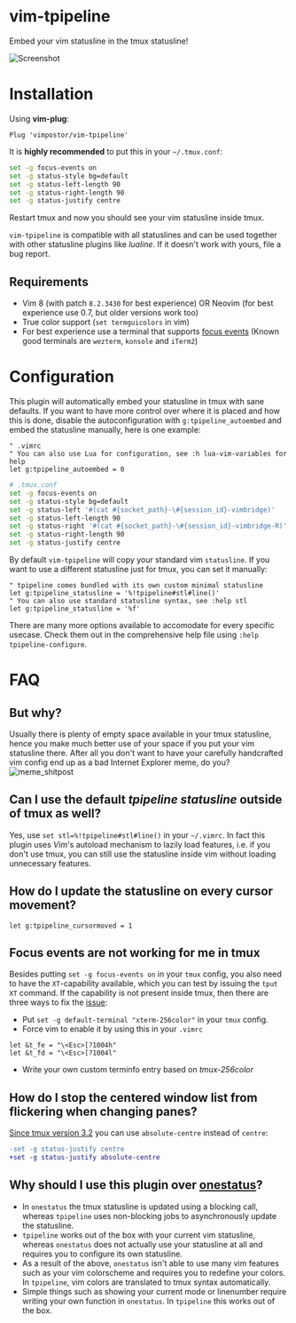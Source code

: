 # vim-tpipeline

Embed your vim statusline in the tmux statusline!

![Screenshot](https://user-images.githubusercontent.com/21310755/173618140-d2f76655-3de2-4abb-991b-d0f4dd7ed0e6.png)
# Installation

Using **vim-plug**:

```vim
Plug 'vimpostor/vim-tpipeline'
```

It is **highly recommended** to put this in your `~/.tmux.conf`:

```bash
set -g focus-events on
set -g status-style bg=default
set -g status-left-length 90
set -g status-right-length 90
set -g status-justify centre
```

Restart tmux and now you should see your vim statusline inside tmux.

`vim-tpipeline` is compatible with all statuslines and can be used together with other statusline plugins like *lualine*. If it doesn't work with yours, file a bug report.

## Requirements

- Vim 8 (with patch `8.2.3430` for best experience) OR Neovim (for best experience use 0.7, but older versions work too)
- True color support (`set termguicolors` in vim)
- For best experience use a terminal that supports [focus events](https://invisible-island.net/xterm/ctlseqs/ctlseqs.html#h3-FocusIn_FocusOut) (Known good terminals are `wezterm`, `konsole` and `iTerm2`)

# Configuration

This plugin will automatically embed your statusline in tmux with sane defaults.
If you want to have more control over where it is placed and how this is done, disable the autoconfiguration with `g:tpipeline_autoembed` and embed the statusline manually, here is one example:

```vim
" .vimrc
" You can also use Lua for configuration, see :h lua-vim-variables for help
let g:tpipeline_autoembed = 0
```

```bash
# .tmux.conf
set -g focus-events on
set -g status-style bg=default
set -g status-left '#(cat #{socket_path}-\#{session_id}-vimbridge)'
set -g status-left-length 90
set -g status-right '#(cat #{socket_path}-\#{session_id}-vimbridge-R)'
set -g status-right-length 90
set -g status-justify centre
```

By default `vim-tpipeline` will copy your standard vim `statusline`.
If you want to use a different statusline just for tmux, you can set it manually:

```vim
" tpipeline comes bundled with its own custom minimal statusline
let g:tpipeline_statusline = '%!tpipeline#stl#line()'
" You can also use standard statusline syntax, see :help stl
let g:tpipeline_statusline = '%f'
```

There are many more options available to accomodate for every specific usecase. Check them out in the comprehensive help file using `:help tpipeline-configure`.

# FAQ

## But why?

Usually there is plenty of empty space available in your tmux statusline, hence you make much better use of your space if you put your vim statusline there.
After all you don't want to have your carefully handcrafted vim config end up as a bad Internet Explorer meme, do you?
![meme_shitpost](https://user-images.githubusercontent.com/21310755/108243701-a71cc380-714e-11eb-9274-bc1cdb3590af.png)


## Can I use the default *tpipeline statusline* outside of tmux as well?

Yes, use `set stl=%!tpipeline#stl#line()` in your `~/.vimrc`. In fact this plugin uses *Vim*'s autoload mechanism to lazily load features, i.e. if you don't use tmux, you can still use the statusline inside vim without loading unnecessary features.

## How do I update the statusline on every cursor movement?

```vim
let g:tpipeline_cursormoved = 1
```

## Focus events are not working for me in tmux

Besides putting `set -g focus-events on` in your `tmux` config, you also need to have the `XT`-capability available, which you can test by issuing the `tput XT` command. If the capability is not present inside tmux, then there are three ways to fix the [issue](https://github.com/tmux/tmux/issues/2606):

- Put `set -g default-terminal "xterm-256color"` in your `tmux` config.
- Force vim to enable it by using this in your `.vimrc`
```vim
let &t_fe = "\<Esc>[?1004h"
let &t_fd = "\<Esc>[?1004l"
```
- Write your own custom terminfo entry based on *tmux-256color*

## How do I stop the centered window list from flickering when changing panes?

[Since tmux version 3.2](https://github.com/tmux/tmux/commit/3eb91efba160eff0b077a5fee902edb632f7fdca) you can use `absolute-centre` instead of `centre`:
```diff
-set -g status-justify centre
+set -g status-justify absolute-centre
```

## Why should I use this plugin over [onestatus](https://github.com/narajaon/onestatus)?

- In `onestatus` the tmux statusline is updated using a blocking call, whereas `tpipeline` uses non-blocking jobs to asynchronously update the statusline.
- `tpipeline` works out of the box with your current vim statusline, whereas `onestatus` does not actually use your statusline at all and requires you to configure its own statusline.
- As a result of the above, `onestatus` isn't able to use many vim features such as your vim colorscheme and requires you to redefine your colors. In `tpipeline`, vim colors are translated to tmux syntax automatically.
- Simple things such as showing your current mode or linenumber require writing your own function in `onestatus`. In `tpipeline` this works out of the box.
